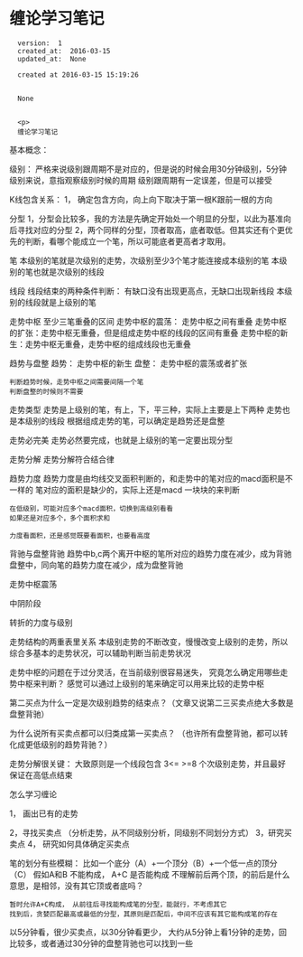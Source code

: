 
  # 缠论学习笔记

      version:  1
      created_at:  2016-03-15
      updated_at:  None

      created at 2016-03-15 15:19:26 


      None


      <p>
      缠论学习笔记


基本概念： 

级别： 
	严格来说级别跟周期不是对应的，但是说的时候会用30分钟级别，5分钟级别来说，意指观察级别时候的周期 
	级别跟周期有一定误差，但是可以接受 
	 
	 

K线包含关系： 
	1， 确定包含方向，向上向下取决于第一根K跟前一根的方向 
	 
分型 
	1，分型会比较多，我的方法是先确定开始处一个明显的分型，以此为基准向后寻找对应的分型 
	2，两个同样的分型，顶者取高，底者取低。但其实还有个更优先的判断，看哪个能成立一个笔，所以可能底者更高者才取用。 

笔 
	本级别的笔就是次级别的走势，次级别至少3个笔才能连接成本级别的笔 
	本级别的笔也就是次级别的线段 

线段 
	线段结束的两种条件判断： 有缺口没有出现更高点，无缺口出现新线段 
	本级别的线段就是上级别的笔 

走势中枢 
	至少三笔重叠的区间 
	走势中枢的震荡： 走势中枢之间有重叠 
	走势中枢的扩张：走势中枢无重叠，但是组成走势中枢的线段的区间有重叠 
	走势中枢的新生：走势中枢无重叠，走势中枢的组成线段也无重叠 

趋势与盘整 
	趋势： 走势中枢的新生 
	盘整： 走势中枢的震荡或者扩张	 
	 
	判断趋势时候，走势中枢之间需要间隔一个笔 
	判断盘整的时候则不需要 

走势类型 
	走势是上级别的笔，有上，下，平三种，实际上主要是上下两种 
	走势也是本级别的线段 
		根据组成走势的笔，可以确定是趋势还是盘整 


走势必完美 
	走势必然要完成，也就是上级别的笔一定要出现分型 


走势分解 
	走势分解符合结合律	 

趋势力度 
	趋势力度是由均线交叉面积判断的，和走势中的笔对应的macd面积是不一样的 
	笔对应的面积是缺少的，实际上还是macd 一块块的来判断 

	在低级别，可能对应多个macd面积，切换到高级别看看 
	如果还是对应多个，多个面积求和 

	力度看面积，还是感觉既要看面积，也要看高度 



背驰与盘整背驰 
	趋势中b,c两个离开中枢的笔所对应的趋势力度在减少，成为背驰 
	盘整中，同向笔的趋势力度在减少，成为盘整背驰 
	 
走势中枢震荡 

中阴阶段 

转折的力度与级别 
	 
	 
走势结构的两重表里关系 
	本级别走势的不断改变，慢慢改变上级别的走势，所以综合多基本的走势状况，可以辅助判断当前走势状况





走势中枢的问题在于过分灵活，在当前级别很容易迷失， 
究竟怎么确定用哪些走势中枢来判断？ 
感觉可以通过上级别的笔来确定可以用来比较的走势中枢 


第二买点为什么一定是次级别趋势的结束点？（文章又说第二三买卖点绝大多数是盘整背驰）

为什么说所有买卖点都可以归类成第一买卖点？ （也许所有盘整背驰，都可以转化成更低级别的趋势背驰？）

走势分解很关键： 大致原则是一个线段包含 3<=  >=8 个次级别走势，并且最好保证在高低点结束



怎么学习缠论 


1， 画出已有的走势 

2，寻找买卖点  （分析走势，从不同级别分析，同级别不同划分方式）
3，研究买卖点 
4， 研究如何具体确定买卖点 


笔的划分有些模糊：
	比如一个底分（A）+一个顶分（B）+一个低一点的顶分（C）
	假如A和B 不能构成， A+C 是否能构成
	不理解前后两个顶，的前后是什么意思，是相邻，没有其它顶或者底吗？

	暂时允许A+C构成， 从前往后寻找能构成笔的分型，能就行，不考虑其它
	找到后，贪婪匹配最高或最低的分型，其原则是匹配后，中间不应该有其它能构成笔的存在


以5分钟看，很少买卖点，以30分钟看更少， 大约从5分钟上看1分钟的走势，回比较多，或者通过30分钟的盘整背驰也可以找到一些
      </p>

  